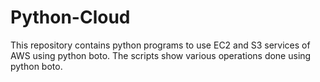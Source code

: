 # Python-Cloud
This repository contains python programs to use EC2 and S3 services of AWS using python boto.
The scripts show various operations done using python boto.
